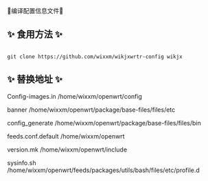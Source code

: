 🎉编译配置信息文件🎉

## ✨ 食用方法  ✨
```  

git clone https://github.com/wixxm/wikjxwrtr-config wikjx

```  

## ✨ 替换地址  ✨


Config-images.in  /home/wixxm/openwrt/config

banner  /home/wixxm/openwrt/package/base-files/files/etc

config_generate  /home/wixxm/openwrt/package/base-files/files/bin

feeds.conf.default  /home/wixxm/openwrt

version.mk  /home/wixxm/openwrt/include 

sysinfo.sh  /home/wixxm/openwrt/feeds/packages/utils/bash/files/etc/profile.d
